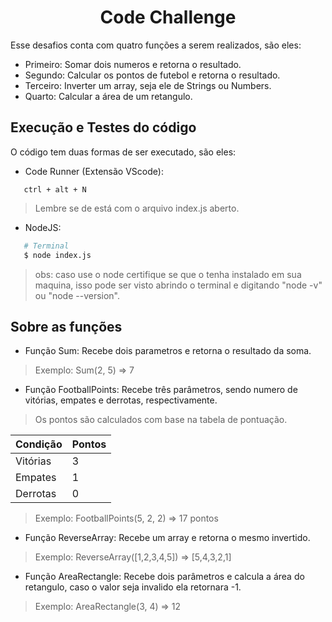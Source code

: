 <div align="center">

# Code Challenge

</div>

Esse desafios conta com quatro funções a serem realizados, são eles:

 - Primeiro: Somar dois numeros e retorna o resultado. 
 - Segundo: Calcular os pontos de futebol e retorna o resultado.
 - Terceiro: Inverter um array, seja ele de Strings ou Numbers.
 - Quarto: Calcular a área de um retangulo.

## Execução e Testes do código

O código tem duas formas de ser executado, são eles:

 - Code Runner (Extensão VScode): 
 ```
    ctrl + alt + N
 ```
 > Lembre se de está com o arquivo index.js aberto.

 - NodeJS:
 ```bash
    # Terminal
    $ node index.js 
 ```

 > obs: caso use o node certifique se que o tenha instalado em sua maquina, isso pode ser visto abrindo o terminal e digitando "node -v" ou "node --version".

## Sobre as funções

 - Função Sum: Recebe dois parametros e retorna o resultado da soma.
 > Exemplo: Sum(2, 5) => 7
 
 - Função FootballPoints: Recebe três parâmetros, sendo numero de vitórias, empates e derrotas, respectivamente.
 > Os pontos são calculados com base na tabela de pontuação.

 | Condição | Pontos |
 | ---      | ---    |
 | Vitórias |   3    |
 | Empates  |   1    |
 | Derrotas |   0    |

 > Exemplo: FootballPoints(5, 2, 2) => 17 pontos  

 - Função ReverseArray: Recebe um array e retorna o mesmo invertido.
 > Exemplo: ReverseArray([1,2,3,4,5]) => [5,4,3,2,1]

 - Função AreaRectangle: Recebe dois parâmetros e calcula a área do retangulo, caso o valor seja invalido ela retornara -1.
 > Exemplo: AreaRectangle(3, 4) => 12